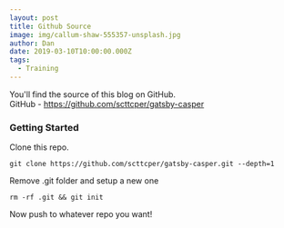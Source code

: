 ```yaml
---
layout: post
title: Github Source
image: img/callum-shaw-555357-unsplash.jpg
author: Dan
date: 2019-03-10T10:00:00.000Z
tags:
  - Training
---
```


You'll find the source of this blog on GitHub.  
GitHub - https://github.com/scttcper/gatsby-casper

### Getting Started

Clone this repo.

```
git clone https://github.com/scttcper/gatsby-casper.git --depth=1
```

Remove .git folder and setup a new one

```
rm -rf .git && git init
```

Now push to whatever repo you want!
